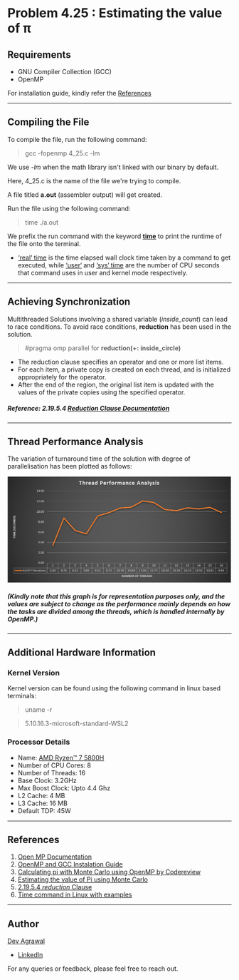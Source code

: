 # Problem 4.25 : Estimating the value of π

## Requirements
- GNU Compiler Collection (GCC)
- OpenMP 

For installation guide, kindly refer the [References](https://github.com/DevAgrawal04/OperatingSystems_Assignment_CS252/tree/main/Q_4.25#references)

---
## Compiling the File

To compile the file, run the following command:
>  gcc -fopenmp 4_25.c -lm

We use _-lm_ when the math library isn't linked with our binary by default.

Here, 4_25.c is the name of the file we're trying to compile.

A file titled **a.out** (assembler output) will get created.


Run the file using the following command:
> time ./a.out

We prefix the run command with the keyword [**time**](https://www.geeksforgeeks.org/time-command-in-linux-with-examples/#:~:text=time%20command%20in%20Linux%20is,a%20command%20when%20it%20terminates. "GeeksForGeeks") to print the runtime of the file onto the terminal.
- <ins>‘real‘ time</ins> is the time elapsed wall clock time taken by a command to get executed, while <ins>‘user‘</ins> and <ins>‘sys‘ time</ins> are the number of CPU seconds that command uses in user and kernel mode respectively. 

---
## Achieving Synchronization 
Multithreaded Solutions involving a shared variable (_inside_count_) can lead to race conditions. To avoid race conditions, **reduction** has been used in the solution.
> #pragma omp parallel for **reduction(+: inside_circle)** 
- The reduction clause specifies an operator and one or more list items.
- For each item, a private copy is created on each thread, and is initialized appropriately for the operator.
- After the end of the region, the original list item is updated with the values of the private copies using the specified operator. 
##### Reference: 2.19.5.4 [Reduction Clause Documentation](https://www.openmp.org/spec-html/5.0/openmpsu107.html "openmp.org") 

---
## Thread Performance Analysis
The variation of turnaround time of the solution with degree of parallelisation has been plotted as follows:

![Time vs Degree of Parallelisation](./Thread%20Performance%20Graph.jpeg) 

##### (Kindly note that this graph is for representation purposes only, and the values are subject to change as the performance mainly depends on how the tasks are divided among the threads, which is handled internally by OpenMP.) 

---
## Additional Hardware Information

### Kernel Version
Kernel version can be found using the following command in linux based terminals:
> uname -r 

> 5.10.16.3-microsoft-standard-WSL2

### Processor Details
- Name: [AMD Ryzen™ 7 5800H](https://www.amd.com/en/products/apu/amd-ryzen-7-5800h "Official Specs by AMD")
- Number of CPU Cores: 8
- Number of Threads: 16
- Base Clock: 3.2GHz
- Max Boost Clock: Upto 4.4 Ghz
- L2 Cache: 4 MB
- L3 Cache: 16 MB   
- Default TDP: 45W

---
## References
1. [Open MP Documentation](https://github.com/ResearchComputing/Documentation/blob/main/docs/programming/OpenMP-C.md "GitHub")
2. [OpenMP and GCC Instalation Guide](https://www.geeksforgeeks.org/openmp-introduction-with-installation-guide/ "GeeksForGeeks")
3. [Calculating pi with Monte Carlo using OpenMP by Codereview](https://codereview.stackexchange.com/questions/256274/calculating-pi-with-monte-carlo-using-openmp "CodeReview")
4. [Estimating the value of Pi using Monte Carlo](https://www.geeksforgeeks.org/estimating-value-pi-using-monte-carlo/  "GeeksForGeeks")
5. [2.19.5.4 _reduction_ Clause](https://www.openmp.org/spec-html/5.0/openmpsu107.html "OpenMP Reduction Documentation") 
6. [Time command in Linux with examples](https://www.geeksforgeeks.org/time-command-in-linux-with-examples/#:~:text=time%20command%20in%20Linux%20is,a%20command%20when%20it%20terminates. "GeeksForGeeks")

---
## Author
[Dev Agrawal](https://github.com/DevAgrawal04 "GitHub")

- [LinkedIn](https://www.linkedin.com/in/dev-agrawal-04/ "dev-agrawal-04")
  
For any queries or feedback, please feel free to reach out.
